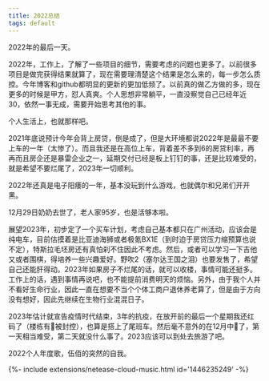 ```yaml
---
title: 2022总结
tags: default
---
```


2022年的最后一天。

2022年，工作上，了解了一些项目的细节，需要考虑的问题也更多了。以前很多项目是做完获得结果就算了，现在需要理清楚这个结果是怎么来的，每一步怎么质控。今年博客和github都明显的更新的更加低频了。以前真的做乙方做的多，现在更多的时候是甲方，怼人真爽。个人思想非常躺平，一直没察觉自己已经年近30，依然一事无成，需要开始思考其他的事。

个人生活上，也就那样吧。

[^_^]: 我喜欢过的人都不喜欢我呢。

2021年底说预计今年会背上房贷，倒是成了，但是大环境都说2022年是最最不要上车的一年（太惨了）。而且我还是在高位上车，背着差不多到6的房贷利率，再再而且房企还是暴雷企业之一，延期交付已经是板上钉钉的事，还是比较难受的，就是希望不要烂尾了，2023年一切顺利。

2022年还真是电子阳痿的一年，基本没玩到什么游戏，也就偶尔和兄弟们开开黑。

12月29日奶奶去世了，老人家95岁，也是活够本啦。

展望2023年，初步定了一个买车计划，考虑自己基本都只在广州活动，应该会是纯电车，目前估摸着是比亚迪海狮或者极氪BX1E（到时迫于房贷压力缩预算也说不定），特斯拉毛坯房还有真怕刹不住因此不考虑。然后，或者可以学习一下吉他又或者围棋，得培养一些兴趣爱好。野吹2（塞尔达王国之泪）也要发售了，希望自己还能肝得动。2023年如果房子不烂尾的话，就可以收楼，事情可能还挺多。工作上的话，遇到事情再说吧，也不能提前消费明天的烦恼。另外，由于我个人并不看好生命行业，因此一直在想要不当个个体工商户退休养老算了，但是由于方向没有想好，因此先继续在生物行业混混日子。

2023年估计就宣告疫情时代结束，3年的抗疫，在放开前的最后一个星期我还红码了（楼栋有🐏被封控），也算是搭上了尾班车。然后毫不意外的在12月中🐏了，第一天相当难受，第二天就没什么事了。2023应该可以到处去旅游了吧。

2022个人年度歌，伍佰的突然的自我。

<div>{%- include extensions/netease-cloud-music.html id='1446235249' -%}</div>